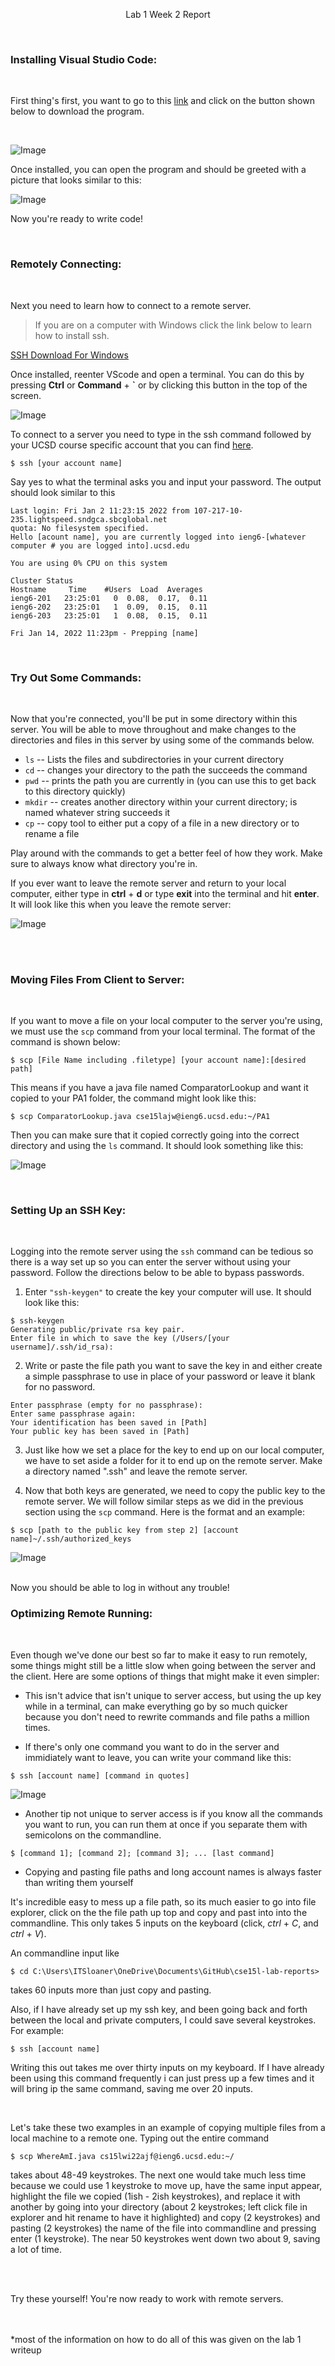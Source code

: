 <p align="center">
Lab 1 Week 2 Report
</p>
<br />

### **Installing Visual Studio Code:**
<br />  

First thing's first, you want to go to this 
[link](https://code.visualstudio.com/) and click on the button shown below to download the program. 

<br />   


![Image](VSCodeButton.png)


Once installed, you can open the program and should be greeted with a picture that looks similar to this:

![Image](vscode.png)

Now you're ready to write code!


<br /> 

### **Remotely Connecting:**

<br /> 

Next you need to learn how to connect to a remote server.


>If you are on a computer with Windows click the link below to learn how to install ssh.


[SSH Download For Windows](https://docs.microsoft.com/en-us/windows-server/administration/openssh/openssh_install_firstuse)


Once installed, reenter VScode and open a terminal. You can do this by pressing **Ctrl** or **Command** + **`** or by clicking this button in the top of the screen. 

![Image](NewTerminal.png)

To connect to a server you need to type in the ssh command followed by your UCSD course specific account that you can find [here](https://sdacs.ucsd.edu/~icc/index.php).

```
$ ssh [your account name]
```
Say yes to what the terminal asks you and input your password. The output should look similar to this

```
Last login: Fri Jan 2 11:23:15 2022 from 107-217-10-235.lightspeed.sndgca.sbcglobal.net
quota: No filesystem specified.
Hello [acount name], you are currently logged into ieng6-[whatever computer # you are logged into].ucsd.edu

You are using 0% CPU on this system

Cluster Status 
Hostname     Time    #Users  Load  Averages  
ieng6-201   23:25:01   0  0.08,  0.17,  0.11
ieng6-202   23:25:01   1  0.09,  0.15,  0.11
ieng6-203   23:25:01   1  0.08,  0.15,  0.11

Fri Jan 14, 2022 11:23pm - Prepping [name]
```

<br /> 

### **Try Out Some Commands:**

<br /> 

Now that you're connected, you'll be put in some directory within this server. You will be able to move throughout and make changes to the directories and files in this server by using some of the commands below.


* ```ls``` -- Lists the files and subdirectories in your current directory
* ```cd``` -- changes your directory to the path the succeeds the command
* ```pwd``` -- prints the path you are currently in (you can use this to get back to this directory quickly)
* ```mkdir``` -- creates another directory within your current directory; is named whatever string succeeds it
* ```cp``` -- copy tool to either put a copy of a file in a new directory or to rename a file

Play around with the commands to get a better feel of how they work. Make sure to always know what directory you're in.

If you ever want to leave the remote server and return to your local computer, either type in **ctrl** + **d** or type **exit** into the terminal and hit **enter**. It will look like this when you leave the remote server:




![Image](exitssh.png)

<br />

<br />

### **Moving Files From Client to Server:**
<br />  

If you want to move a file on your local computer to the server you're using, we must use the ```scp``` command from your local terminal. The format of the command is shown below:

```
$ scp [File Name including .filetype] [your account name]:[desired path]
```

This means if you have a java file named ComparatorLookup and want it copied to your PA1 folder, the command might look like this:
```
$ scp ComparatorLookup.java cse15lajw@ieng6.ucsd.edu:~/PA1
```
Then you can make sure that it copied correctly going into the correct directory and using the ```ls``` command. It should look something like this:

![Image](ls.png)

<br /> 

### **Setting Up an SSH Key:**

<br /> 

Logging into the remote server using the ```ssh``` command can be tedious so there is a way set up so you can enter the server without using your password. Follow the directions below to be able to bypass passwords.

1. Enter ```"ssh-keygen"``` to create the key your computer will use. It should look like this:
```
$ ssh-keygen
Generating public/private rsa key pair.
Enter file in which to save the key (/Users/[your username]/.ssh/id_rsa):
``` 
2. Write or paste the file path you want to save the key in and either create a simple passphrase to use in place of your password or leave it blank for no password.
```
Enter passphrase (empty for no passphrase): 
Enter same passphrase again: 
Your identification has been saved in [Path]
Your public key has been saved in [Path]
```
3. Just like how we set a place for the key to end up on our local computer, we have to set aside a folder for it to end up on the remote server. Make a directory named ".ssh" and leave the remote server.

4. Now that both keys are generated, we need to copy the public key to the remote server. We will follow similar steps as we did in the previous section using the ```scp``` command. Here is the format and an example:

```
$ scp [path to the public key from step 2] [account name]~/.ssh/authorized_keys
```

![Image](sshkey.png)
 
 <br /> 
Now you should be able to log in without any trouble!

<br /> 

### **Optimizing Remote Running:**

<br /> 

Even though we've done our best so far to make it easy to run remotely, some things might still be a little slow when going between the server and the client. Here are some options of things that might make it even simpler:

* This isn't advice that isn't unique to server access, but using the up key while in a terminal, can make everything go by so much quicker because you don't need to rewrite commands and file paths a million times.

* If there's only one command you want to do in the server and immidiately want to leave, you can write your command like this:
 
```
$ ssh [account name] [command in quotes]
```
![Image](lscommand.png)
* Another tip not unique to server access is if you know all the commands you want to run, you can run them at once if you separate them with semicolons on the commandline.
```
$ [command 1]; [command 2]; [command 3]; ... [last command]
```
* Copying and pasting file paths and long account names is always faster than writing them yourself

It's incredible easy to mess up a file path, so its much easier to go into file explorer, click on the the file path up top and copy and past into into the commandline. This only takes 5 inputs on the keyboard (click, *ctrl* + *C*, and *ctrl* + *V*).

An commandline input like 

```
$ cd C:\Users\ITSloaner\OneDrive\Documents\GitHub\cse15l-lab-reports>
```

takes 60 inputs more than just copy and pasting.

 
Also, if I have already set up my ssh key, and been going back and forth between the local and private computers, I could save several keystrokes. For example:

```
$ ssh [account name]
```
Writing this out takes me over thirty inputs on my keyboard. If I have already been using this command frequently i can just press up a few times and it will bring ip the same command, saving me over 20 inputs.

<br>

Let's take these two examples in an example of copying multiple files from a local machine to a remote one. Typing out the entire command

```
$ scp WhereAmI.java cs15lwi22ajf@ieng6.ucsd.edu:~/
```
takes about 48-49 keystrokes. The next one would take much less time because we could use 1 keystroke to move up, have the same input appear, highlight the file we copied (1ish - 2ish keystrokes), and replace it with another by going into your directory (about 2 keystrokes; left click file in explorer and hit rename to have it highlighted) and copy (2 keystrokes) and pasting (2 keystrokes) the name of the file into commandline and pressing enter (1 keystroke). The near 50 keystrokes went down two about 9, saving a lot of time.

<br>
<br>

Try these yourself! You're now ready to work with remote servers.

<br /> <br />
*most of the information on how to do all of this was given on the lab 1 writeup

